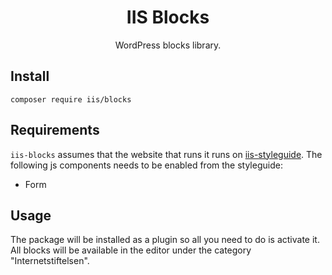 <h1 align="center">IIS Blocks</h1>
<p align="center">WordPress blocks library.</p>

## Install

```
composer require iis/blocks
```

## Requirements

`iis-blocks` assumes that the website that runs it runs on [iis-styleguide](https://github.com/sewebb/iis-styleguide). The following js components needs to be enabled from the styleguide:

* Form

## Usage

The package will be installed as a plugin so all you need to do is activate it. All blocks will be available in the editor under the category "Internetstiftelsen".

